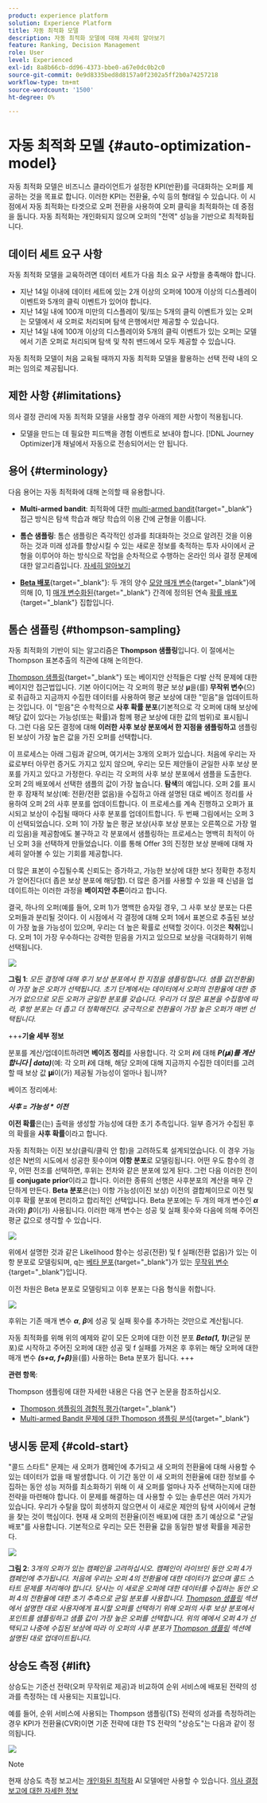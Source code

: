 ```yaml
---
product: experience platform
solution: Experience Platform
title: 자동 최적화 모델
description: 자동 최적화 모델에 대해 자세히 알아보기
feature: Ranking, Decision Management
role: User
level: Experienced
exl-id: 8a8b66cb-dd96-4373-bbe0-a67e0dc0b2c0
source-git-commit: 0e9d8335bed8d8157a0f2302a5ff2b0a74257218
workflow-type: tm+mt
source-wordcount: '1500'
ht-degree: 0%

---
```


# 자동 최적화 모델 {#auto-optimization-model}

자동 최적화 모델은 비즈니스 클라이언트가 설정한 KPI(반환)를 극대화하는 오퍼를 제공하는 것을 목표로 합니다. 이러한 KPI는 전환율, 수익 등의 형태일 수 있습니다. 이 시점에서 자동 최적화는 타겟으로 오퍼 전환을 사용하여 오퍼 클릭을 최적화하는 데 중점을 둡니다. 자동 최적화는 개인화되지 않으며 오퍼의 &quot;전역&quot; 성능을 기반으로 최적화됩니다.

## 데이터 세트 요구 사항

자동 최적화 모델을 교육하려면 데이터 세트가 다음 최소 요구 사항을 충족해야 합니다.

* 지난 14일 이내에 데이터 세트에 있는 2개 이상의 오퍼에 100개 이상의 디스플레이 이벤트와 5개의 클릭 이벤트가 있어야 합니다.
* 지난 14일 내에 100개 미만의 디스플레이 및/또는 5개의 클릭 이벤트가 있는 오퍼는 모델에서 새 오퍼로 처리되며 탐색 은행에서만 제공할 수 있습니다.
* 지난 14일 내에 100개 이상의 디스플레이와 5개의 클릭 이벤트가 있는 오퍼는 모델에서 기존 오퍼로 처리되며 탐색 및 착취 밴드에서 모두 제공할 수 있습니다.

자동 최적화 모델이 처음 교육될 때까지 자동 최적화 모델을 활용하는 선택 전략 내의 오퍼는 임의로 제공됩니다.

## 제한 사항 {#limitations}

의사 결정 관리에 자동 최적화 모델을 사용할 경우 아래의 제한 사항이 적용됩니다.

<!--* Auto-optimization models do not work with the Batch Decisioning API.-->
* 모델을 만드는 데 필요한 피드백을 경험 이벤트로 보내야 합니다. [!DNL Journey Optimizer]개 채널에서 자동으로 전송되어서는 안 됩니다.

## 용어 {#terminology}

다음 용어는 자동 최적화에 대해 논의할 때 유용합니다.

* **Multi-armed bandit**: 최적화에 대한 [multi-armed bandit](https://en.wikipedia.org/wiki/Multi-armed_bandit){target="_blank"} 접근 방식은 탐색 학습과 해당 학습의 이용 간에 균형을 이룹니다.

* **톰슨 샘플링**: 톰슨 샘플링은 즉각적인 성과를 최대화하는 것으로 알려진 것을 이용하는 것과 미래 성과를 향상시킬 수 있는 새로운 정보를 축적하는 투자 사이에서 균형을 이루어야 하는 방식으로 작업을 순차적으로 수행하는 온라인 의사 결정 문제에 대한 알고리즘입니다. [자세히 알아보기](#thompson-sampling)

* [**Beta 배포**](https://en.wikipedia.org/wiki/Beta_distribution){target="_blank"}: 두 개의 양수 [모양 매개 변수](https://en.wikipedia.org/wiki/Probability_distribution){target="_blank"}에 의해 [0, 1] [매개 변수화된](https://en.wikipedia.org/wiki/Statistical_parameter){target="_blank"} 간격에 정의된 연속 [확률 배포](https://en.wikipedia.org/wiki/Shape_parameter){target="_blank"} 집합입니다.

## 톰슨 샘플링 {#thompson-sampling}

자동 최적화의 기반이 되는 알고리즘은 **Thompson 샘플링**&#x200B;입니다. 이 절에서는 Thompson 표본추출의 직관에 대해 논의한다.

[Thompson 샘플링](https://en.wikipedia.org/wiki/Thompson_sampling){target="_blank"} 또는 베이지안 산적들은 다발 산적 문제에 대한 베이지안 접근법입니다.  기본 아이디어는 각 오퍼의 평균 보상 𝛍을(를) **무작위 변수**(으)로 취급하고 지금까지 수집한 데이터를 사용하여 평균 보상에 대한 &quot;믿음&quot;을 업데이트하는 것입니다. 이 &quot;믿음&quot;은 수학적으로 **사후 확률 분포**(기본적으로 각 오퍼에 대해 보상에 해당 값이 있다는 가능성(또는 확률)과 함께 평균 보상에 대한 값의 범위)로 표시됩니다. 그런 다음 모든 결정에 대해 **이러한 사후 보상 분포에서 한 지점을 샘플링하고** 샘플링된 보상이 가장 높은 값을 가진 오퍼를 선택합니다.

이 프로세스는 아래 그림과 같으며, 여기서는 3개의 오퍼가 있습니다. 처음에 우리는 자료로부터 아무런 증거도 가지고 있지 않으며, 우리는 모든 제안들이 균일한 사후 보상 분포를 가지고 있다고 가정한다. 우리는 각 오퍼의 사후 보상 분포에서 샘플을 도출한다. 오퍼 2의 배포에서 선택한 샘플의 값이 가장 높습니다. **탐색**&#x200B;의 예입니다. 오퍼 2를 표시한 후 잠재적 보상(예: 전환/전환 없음)을 수집하고 아래 설명된 대로 베이즈 정리를 사용하여 오퍼 2의 사후 분포를 업데이트합니다.  이 프로세스를 계속 진행하고 오퍼가 표시되고 보상이 수집될 때마다 사후 분포를 업데이트합니다. 두 번째 그림에서는 오퍼 3이 선택되었습니다. 오퍼 1이 가장 높은 평균 보상(사후 보상 분포는 오른쪽으로 가장 멀리 있음)을 제공함에도 불구하고 각 분포에서 샘플링하는 프로세스는 명백히 최적이 아닌 오퍼 3을 선택하게 만들었습니다. 이를 통해 Offer 3의 진정한 보상 분배에 대해 자세히 알아볼 수 있는 기회를 제공합니다.

더 많은 표본이 수집될수록 신뢰도는 증가하고, 가능한 보상에 대한 보다 정확한 추정치가 얻어진다(더 좁은 보상 분포에 해당함). 더 많은 증거를 사용할 수 있을 때 신념을 업데이트하는 이러한 과정을 **베이지안 추론**&#x200B;이라고 합니다.

결국, 하나의 오퍼(예를 들어, 오퍼 1)가 명백한 승자일 경우, 그 사후 보상 분포는 다른 오퍼들과 분리될 것이다. 이 시점에서 각 결정에 대해 오퍼 1에서 표본으로 추출된 보상이 가장 높을 가능성이 있으며, 우리는 더 높은 확률로 선택할 것이다. 이것은 **착취**&#x200B;입니다. 오퍼 1이 가장 우수하다는 강력한 믿음을 가지고 있으므로 보상을 극대화하기 위해 선택됩니다.

![](../assets/ai-ranking-thompson-sampling.png)

**그림 1**: *모든 결정에 대해 후기 보상 분포에서 한 지점을 샘플링합니다. 샘플 값(전환율)이 가장 높은 오퍼가 선택됩니다. 초기 단계에서는 데이터에서 오퍼의 전환율에 대한 증거가 없으므로 모든 오퍼가 균일한 분포를 갖습니다. 우리가 더 많은 표본을 수집함에 따라, 후방 분포는 더 좁고 더 정확해진다. 궁극적으로 전환율이 가장 높은 오퍼가 매번 선택됩니다.*

+++**기술 세부 정보**

분포를 계산/업데이트하려면 **베이즈 정리**&#x200B;를 사용합니다. 각 오퍼 ***i***&#x200B;에 대해 ***P(𝛍i)를 계산합니다 | data)***(예: 각 오퍼 ***i***&#x200B;에 대해, 해당 오퍼에 대해 지금까지 수집한 데이터를 고려할 때 보상 값 **𝛍i**&#x200B;이(가) 제공될 가능성이 얼마나 됩니까?

베이즈 정리에서:

***사후 = 가능성 * 이전***

**이전 확률**&#x200B;은(는) 출력을 생성할 가능성에 대한 초기 추측입니다. 일부 증거가 수집된 후의 확률을 **사후 확률**&#x200B;이라고 합니다. 

자동 최적화는 이진 보상(클릭/클릭 안 함)을 고려하도록 설계되었습니다. 이 경우 가능성은 N번의 시도에서 성공한 횟수이며 **이항 분포**&#x200B;로 모델링됩니다. 어떤 우도 함수의 경우, 어떤 전조를 선택하면, 후위는 전차와 같은 분포에 있게 된다. 그런 다음 이러한 전이를 **conjugate prior**&#x200B;이라고 합니다. 이러한 종류의 선행은 사후분포의 계산을 매우 간단하게 만든다. **Beta 분포**&#x200B;은(는) 이항 가능성(이진 보상) 이전의 결합체이므로 이전 및 이후 확률 분포에 편리하고 합리적인 선택입니다. Beta 분포에는 두 개의 매개 변수인 ***α***&#x200B;과(와) ***β***&#x200B;이(가) 사용됩니다. 이러한 매개 변수는 성공 및 실패 횟수와 다음에 의해 주어진 평균 값으로 생각할 수 있습니다.

![](../assets/ai-ranking-beta-distribution.png)

위에서 설명한 것과 같은 Likelihood 함수는 성공(전환) 및 f 실패(전환 없음)가 있는 이항 분포로 모델링되며, q는 [베타 분포](https://en.wikipedia.org/wiki/Random_variable){target="_blank"}가 있는 [무작위 변수](https://en.wikipedia.org/wiki/Beta_distribution){target="_blank"}입니다.

이전 차원은 Beta 분포로 모델링되고 이후 분포는 다음 형식을 취합니다.

![](../assets/ai-ranking-posterior-distribution.svg)

후위는 기존 매개 변수 ***α***, ***β***&#x200B;에 성공 및 실패 횟수를 추가하는 것만으로 계산됩니다.

자동 최적화를 위해 위의 예제와 같이 모든 오퍼에 대한 이전 분포 ***Beta(1, 1)***(균일 분포)로 시작하고 주어진 오퍼에 대한 성공 및 f 실패를 가져온 후 후위는 해당 오퍼에 대한 매개 변수 ***(s+α, f+β)***&#x200B;을(를) 사용하는 Beta 분포가 됩니다.
+++

**관련 항목**:

Thompson 샘플링에 대한 자세한 내용은 다음 연구 논문을 참조하십시오.

* [Thompson 샘플링의 경험적 평가](https://proceedings.neurips.cc/paper/2011/file/e53a0a2978c28872a4505bdb51db06dc-Paper.pdf){target="_blank"}
* [Multi-armed Bandit 문제에 대한 Thompson 샘플링 분석](https://proceedings.mlr.press/v23/agrawal12/agrawal12.pdf){target="_blank"}

## 냉시동 문제 {#cold-start}

&quot;콜드 스타트&quot; 문제는 새 오퍼가 캠페인에 추가되고 새 오퍼의 전환율에 대해 사용할 수 있는 데이터가 없을 때 발생합니다. 이 기간 동안 이 새 오퍼의 전환율에 대한 정보를 수집하는 동안 성능 저하를 최소화하기 위해 이 새 오퍼를 얼마나 자주 선택하는지에 대한 전략을 마련해야 합니다. 이 문제를 해결하는 데 사용할 수 있는 솔루션은 여러 가지가 있습니다. 우리가 수탈을 많이 희생하지 않으면서 이 새로운 제안의 탐색 사이에서 균형을 찾는 것이 핵심이다. 현재 새 오퍼의 전환율(이전 배포)에 대한 초기 예상으로 &quot;균일 배포&quot;를 사용합니다. 기본적으로 우리는 모든 전환율 값을 동일한 발생 확률을 제공한다.

![](../assets/ai-ranking-cold-start-strategies.png)

**그림 2**: *3개의 오퍼가 있는 캠페인을 고려하십시오. 캠페인이 라이브인 동안 오퍼 4가 캠페인에 추가됩니다. 처음에 우리는 오퍼 4의 전환율에 대한 데이터가 없으며 콜드 스타트 문제를 처리해야 합니다. 당사는 이 새로운 오퍼에 대한 데이터를 수집하는 동안 오퍼 4의 전환율에 대한 초기 추측으로 균일 분포를 사용합니다. [Thompson 샘플링](#thompson-sampling) 섹션에서 설명한 대로 사용자에게 표시할 오퍼를 선택하기 위해 오퍼의 사후 보상 분포에서 포인트를 샘플링하고 샘플 값이 가장 높은 오퍼를 선택합니다. 위의 예에서 오퍼 4가 선택되고 나중에 수집된 보상에 따라 이 오퍼의 사후 분포가 [Thompson 샘플링](#thompson-sampling) 섹션에 설명된 대로 업데이트됩니다.*

## 상승도 측정 {#lift}

상승도는 기준선 전략(오퍼 무작위로 제공)과 비교하여 순위 서비스에 배포된 전략의 성과를 측정하는 데 사용되는 지표입니다.

예를 들어, 순위 서비스에 사용되는 Thompson 샘플링(TS) 전략의 성과를 측정하려는 경우 KPI가 전환율(CVR)이면 기준 전략에 대한 TS 전략의 &quot;상승도&quot;는 다음과 같이 정의됩니다.

![](../assets/ai-ranking-lift.png)

>[!NOTE]
>
>현재 상승도 측정 보고서는 [개인화된 최적화](personalized-optimization-model.md) AI 모델에만 사용할 수 있습니다. [의사 결정 보고에 대한 자세한 정보](../../reports/campaign-global-report-cja-code.md#decisioning-reporting)
